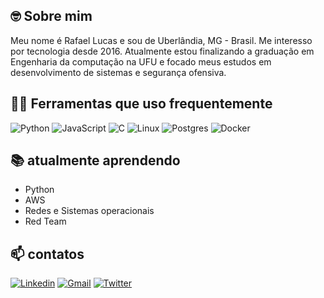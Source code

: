 ## 🤓 Sobre mim

Meu nome é Rafael Lucas e sou de Uberlândia, MG - Brasil. Me interesso por tecnologia desde 2016. Atualmente estou finalizando a graduação em Engenharia da computação na UFU e focado meus estudos em desenvolvimento de sistemas e segurança ofensiva.

## 🧑‍💻 Ferramentas que uso frequentemente

![Python](https://img.shields.io/badge/python-3670A0?style=flat-square&logo=python&logoColor=ffdd54)
![JavaScript](https://img.shields.io/badge/javascript-%23323330.svg?style=flat-square&logo=javascript&logoColor=%23F7DF1E)
![C](https://img.shields.io/badge/c-%2300599C.svg?style=flat-square&logo=c&logoColor=white)
![Linux](https://img.shields.io/badge/Linux-FCC624?style=flat-square&logo=linux&logoColor=black)
![Postgres](https://img.shields.io/badge/postgres-%23316192.svg?style=flat-square&logo=postgresql&logoColor=white)
![Docker](https://img.shields.io/badge/docker-%230db7ed.svg?style=flat-square&logo=docker&logoColor=white)

## 📚 atualmente aprendendo

- Python
- AWS
- Redes e Sistemas operacionais
- Red Team

## 📫 contatos

[![Linkedin](https://img.shields.io/badge/-Rafael%20Lucas%20Pereira-007bb6?style=flat-square&logo=Linkedin&logoColor=white)](https://www.linkedin.com/in/rafael-lucas-pereira-350590186/) 
[![Gmail](https://img.shields.io/badge/-pereira.rafael.dev@gmail.com-da4d39?style=flat-square&logo=Gmail&logoColor=white)](mailto:pereira.rafael.dev@gmail.com) 
[![Twitter](https://img.shields.io/badge/-@Rafael_LucasP-00aced?style=flat-square&logo=Twitter&logoColor=white)](https://twitter.com/Rafael_LucasP)